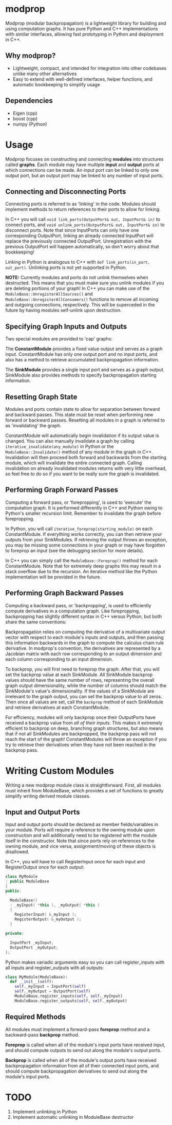 # modprop
Modprop (modular backpropagation) is a lightweight library for building and using computation graphs. It has pure Python and C++ implementations with similar interfaces, allowing fast prototyping in Python and deployment in C++.

## Why modprop?
* Lightweight, compact, and intended for integration into other codebases unlike many other alternatives
* Easy to extend with well-defined interfaces, helper functions, and automatic bookkeeping to simplify usage

## Dependencies
* Eigen (cpp)
* boost (cpp)
* numpy (Python)

# Usage
Modprop focuses on constructing and connecting **modules** into structures called **graphs**. Each module may have multiple **input** and **output** ports at which connections can be made. An input port can be linked to only one output port, but an output port may be linked to any number of input ports.

## Connecting and Disconnecting Ports
Connecting ports is referred to as 'linking' in the code. Modules should implement methods to return references to their ports to allow for linking.

In C++ you will call `void link_ports(OutputPort& out, InputPort& in)` to connect ports, and `void unlink_ports(OutputPort& out, InputPort& in)` to disconnect ports. Note that since InputPorts can only have one corresponding OutputPort, linking an already connected InputPort will replace the previously connected OutputPort. Unregistration with the previous OutputPort will happen automatically, so don't worry about that bookkeeping!

Linking in Python is analogous to C++ with `def link_ports(in_port, out_port)`. Unlinking ports is not yet supported in Python.

**NOTE:** Currently modules and ports do not unlink themselves when destructed. This means that you must make sure you unlink modules if you are deleting portions of your graph! In C++ you can make use of the `ModuleBase::UnregisterAllSources()` and `ModuleBase::UnregisterAllConsumers()` functions to remove all incoming and outgoing connections, respectively. This will be superceded in the future by having modules self-unlink upon destruction.

## Specifying Graph Inputs and Outputs
Two special modules are provided to 'cap' graphs:

The **ConstantModule** provides a fixed value output and serves as a graph input. ConstantModule has only one output port and no input ports, and also has a method to retrieve accumulated backpropagation information.

The **SinkModule** provides a single input port and serves as a graph output. SinkModule also provides methods to specify backpropagation starting information.

## Resetting Graph State
Modules and ports contain state to allow for separation between forward and backward passes. This state must be reset when performing new forward or backward passes. Resetting all modules in a graph is referred to as 'invalidating' the graph. 

ConstantModule will automatically begin invalidation if its output value is changed. You can also manually invalidate a graph by calling `iterative_invalidate(any_module)` in Python or the `ModuleBase::Invalidate()` method of any module in the graph in C++. Invalidation will then proceed both forward and backwards from the starting module, which will invalidate the entire connected graph. Calling invalidation on already invalidated modules returns with very little overhead, so feel free to do so if you want to be really sure the graph is invalidated.

## Performing Graph Forward Passes
Computing a forward pass, or 'forepropping', is used to 'execute' the computation graph. It is performed differently in C++ and Python owing to Python's smaller recursion limit. Remember to invalidate the graph before forepropping.

In Python, you will call `iterative_foreprop(starting_module)` on each ConstantModule. If everything works correctly, you can then retrieve your outputs from your SinkModules. If retrieving the output throws an exception, you may be missing some connections in your graph or may have forgotten to foreprop an input (see the debugging section for more details).

In C++ you can simply call the `ModuleBase::Foreprop()` method for each ConstantModule. Note that for extremely deep graphs this may result in a stack overflow due to the recursion. An iterative method like the Python implementation will be provided in the future.

## Performing Graph Backward Passes
Computing a backward pass, or 'backpropping', is used to efficiently compute derivatives in a computation graph. Like forepropping, backpropping has slightly different syntax in C++ versus Python, but both share the same conventions:

Backpropagation relies on computing the derivative of a multivariate output vector with respect to each module's inputs and outputs, and then passing this information backwards in the graph to compute the calculus chain rule derivative. In modprop's convention, the derivatives are represented by a Jacobian matrix with each row corresponding to an output dimension and each column corresponding to an input dimension.

To backprop, you will first need to foreprop the graph. After that, you will set the backprop value at each SinkModule. All SinkModule backprop values should have the same number of rows, representing the overall graph output dimensionality, while the number of columns should match the SinkModule's value's dimensionality. If the values of a SinkModule are irrelevant to the graph output, you can set the backprop value to all zeros. Then once all values are set, call the `backprop` method of each SinkModule and retrieve derivatives at each ConstantModule. 

For efficiency, modules will only backprop once their OutputPorts have received a backprop value from *all of their inputs*. This makes it extremely efficient to backprop on deep, branching graph structures, but also means that if not all SinkModules are backpropped, the backprop pass will not reach the start of the graph! ConstantModules will throw an exception if you try to retrieve their derivatives when they have not been reached in the backprop pass.

# Writing Custom Modules
Writing a new modprop module class is straightforward. First, all modules must inherit from ModuleBase, which provides a set of functions to greatly simplify writing derived module classes.

## Input and Output Ports
Input and output ports should be declared as member fields/variables in your module. Ports will require a reference to the owning module upon construction and will additionally need to be registered with the module itself in the constructor. Note that since ports rely on references to the owning module, and vice versa, assignment/moving of these objects is disallowed.

In C++, you will have to call RegisterInput once for each input and RegisterOutput once for each output:
```cpp
class MyModule
: public ModuleBase
{
public:

  ModuleBase()
  : _myInput( *this ), _myOutput( *this )
  {
    RegisterInput( &_myInput );
    RegisterOutput( &_myOutput );
  }

private:

  InputPort _myInput;
  OutputPort _myOutput;
};
```

Python makes variadic arguments easy so you can call register_inputs with all inputs and register_outputs with all outputs:
```python
class MyModule(ModuleBase):
  def __init__(self):
    self._myInput = InputPort(self)
    self._myOutput = OutputPort(self)
    ModuleBase.register_inputs(self, self._myInput)
    ModuleBase.register_outputs(self, self._myOutput)
```

## Required Methods
All modules must implement a forward-pass **foreprop** method and a backward-pass **backprop** method. 

**Foreprop** is called when all of the module's input ports have received input, and should compute outputs to send out along the module's output ports. 

**Backprop** is called when all of the module's output ports have received backpropagation information from all of their connected input ports, and should compute backpropagation derivatives to send out along the module's input ports.

# TODO
1. Implement unlinking in Python
2. Implement automatic unlinking in ModuleBase destructor
